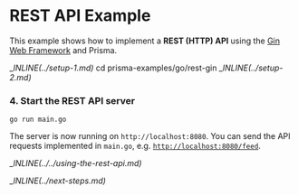 # REST API Example

This example shows how to implement a **REST (HTTP) API** using the [Gin Web Framework](https://github.com/gin-gonic/gin) and Prisma.

__INLINE(../_setup-1.md)__
cd prisma-examples/go/rest-gin
__INLINE(../_setup-2.md)__

### 4. Start the REST API server

```
go run main.go
```

The server is now running on `http://localhost:8080`. You can send the API requests implemented in `main.go`, e.g. [`http://localhost:8080/feed`](http://localhost:8080/feed).

__INLINE(../../_using-the-rest-api.md)__

__INLINE(../_next-steps.md)__
